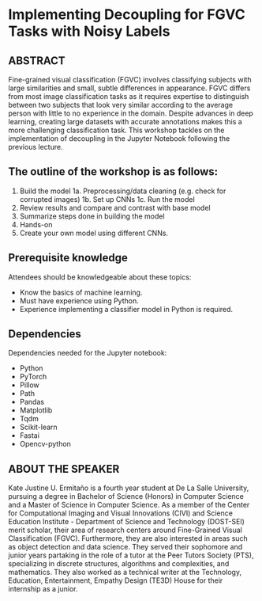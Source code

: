 # Implementing Decoupling for FGVC Tasks with Noisy Labels
## ABSTRACT
Fine-grained visual classification (FGVC) involves classifying subjects with large similarities and small, subtle differences in appearance. FGVC differs from most image classification tasks as it requires expertise to distinguish between two subjects that look very similar according to the average person with little to no experience in the domain. Despite advances in deep learning, creating large datasets with accurate annotations makes this a more challenging classification task. This workshop tackles on the implementation of decoupling in the Jupyter Notebook following the previous lecture.

## The outline of the workshop is as follows:
1. Build the model
1a. Preprocessing/data cleaning (e.g. check for corrupted images)
1b. Set up CNNs
1c. Run the model
2. Review results and compare and contrast with base model
3. Summarize steps done in building the model
4. Hands-on
5. Create your own model using different CNNs.

## Prerequisite knowledge
Attendees should be knowledgeable about these topics:
- Know the basics of machine learning.
- Must have experience using Python.
- Experience implementing a classifier model in Python is required.

## Dependencies
Dependencies needed for the Jupyter notebook:
- Python
- PyTorch
- Pillow
- Path
- Pandas
- Matplotlib
- Tqdm
- Scikit-learn
- Fastai
- Opencv-python

## ABOUT THE SPEAKER
Kate Justine U. Ermitaño is a fourth year student at De La Salle University, pursuing a degree in Bachelor of Science (Honors) in Computer Science and a Master of Science in Computer Science. As a member of the Center for Computational Imaging and Visual Innovations (CIVI) and Science Education Institute - Department of Science and Technology (DOST-SEI) merit scholar, their area of research centers around Fine-Grained Visual Classification (FGVC). Furthermore, they are also interested in areas such as object detection and data science. They served their sophomore and junior years partaking in the role of a tutor at the Peer Tutors Society (PTS), specializing in discrete structures, algorithms and complexities, and mathematics. They also worked as a technical writer at the Technology, Education, Entertainment, Empathy Design (TE3D) House for their internship as a junior.
